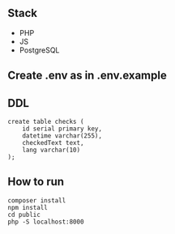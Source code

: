 ## Stack
- PHP
- JS
- PostgreSQL

## Create .env as in .env.example

## DDL
```postgresql
create table checks (
    id serial primary key,
    datetime varchar(255),
    checkedText text,
    lang varchar(10)
);
```

## How to run
```shell
composer install
npm install
cd public
php -S localhost:8000
```